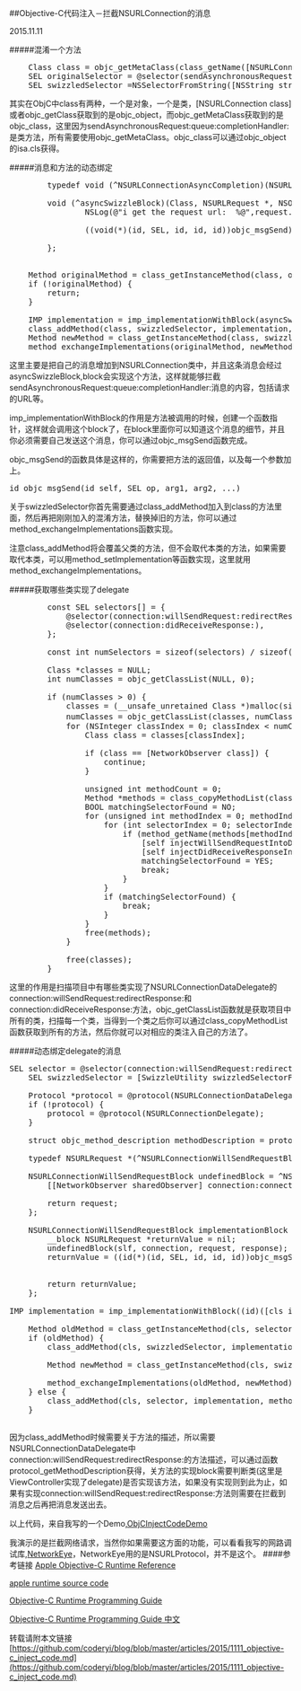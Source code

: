 ##Objective-C代码注入－拦截NSURLConnection的消息

2015.11.11

#####混淆一个方法

<pre>
    Class class = objc_getMetaClass(class_getName([NSURLConnection class]));
    SEL originalSelector = @selector(sendAsynchronousRequest:queue:completionHandler:);
    SEL swizzledSelector =NSSelectorFromString([NSString stringWithFormat:@"_coderyi_swizzle_%x_%@", arc4random(), NSStringFromSelector(selector)]);
</pre>
其实在ObjC中class有两种，一个是对象，一个是类，[NSURLConnection class]或者objc_getClass获取到的是objc_object，而objc_getMetaClass获取到的是objc_class，这里因为sendAsynchronousRequest:queue:completionHandler:是类方法，所有需要使用objc_getMetaClass。objc_class可以通过objc_object的isa.cls获得。



#####消息和方法的动态绑定
<pre>
        typedef void (^NSURLConnectionAsyncCompletion)(NSURLResponse* response, NSData* data, NSError* connectionError);
        
        void (^asyncSwizzleBlock)(Class, NSURLRequest *, NSOperationQueue *, NSURLConnectionAsyncCompletion) = ^(Class slf, NSURLRequest *request, NSOperationQueue *queue, NSURLConnectionAsyncCompletion completion) {
                NSLog(@"i get the request url:  %@",request.URL);
 
                ((void(*)(id, SEL, id, id, id))objc_msgSend)(slf, swizzledSelector, request, queue, completion);

        };
        
        
    Method originalMethod = class_getInstanceMethod(class, originalSelector);
    if (!originalMethod) {
        return;
    }
    
    IMP implementation = imp_implementationWithBlock(asyncSwizzleBlock);
    class_addMethod(class, swizzledSelector, implementation, method_getTypeEncoding(originalMethod));
    Method newMethod = class_getInstanceMethod(class, swizzledSelector);
    method_exchangeImplementations(originalMethod, newMethod);
</pre>


这里主要是把自己的消息增加到NSURLConnection类中，并且这条消息会经过asyncSwizzleBlock,block会实现这个方法，这样就能够拦截sendAsynchronousRequest:queue:completionHandler:消息的内容，包括请求的URL等。

imp_implementationWithBlock的作用是方法被调用的时候，创建一个函数指针，这样就会调用这个block了，在block里面你可以知道这个消息的细节，并且你必须需要自己发送这个消息，你可以通过objc_msgSend函数完成。

objc_msgSend的函数具体是这样的，你需要把方法的返回值，以及每一个参数加上。
<pre>
id objc_msgSend(id self, SEL op, arg1, arg2, ...)
</pre>


关于swizzledSelector你首先需要通过class_addMethod加入到class的方法里面，然后再把刚刚加入的混淆方法，替换掉旧的方法，你可以通过method_exchangeImplementations函数实现。

注意class_addMethod将会覆盖父类的方法，但不会取代本类的方法，如果需要取代本类，可以用method_setImplementation等函数实现，这里就用method_exchangeImplementations。



#####获取哪些类实现了delegate

<pre>
        const SEL selectors[] = {
            @selector(connection:willSendRequest:redirectResponse:),
            @selector(connection:didReceiveResponse:),
        };
        
        const int numSelectors = sizeof(selectors) / sizeof(SEL);
        
        Class *classes = NULL;
        int numClasses = objc_getClassList(NULL, 0);
        
        if (numClasses > 0) {
            classes = (__unsafe_unretained Class *)malloc(sizeof(Class) * numClasses);
            numClasses = objc_getClassList(classes, numClasses);//获取项目中所有的类
            for (NSInteger classIndex = 0; classIndex < numClasses; ++classIndex) {
                Class class = classes[classIndex];
                
                if (class == [NetworkObserver class]) {
                    continue;
                }
                
                unsigned int methodCount = 0;
                Method *methods = class_copyMethodList(class, &methodCount);
                BOOL matchingSelectorFound = NO;
                for (unsigned int methodIndex = 0; methodIndex < methodCount; methodIndex++) {
                    for (int selectorIndex = 0; selectorIndex < numSelectors; ++selectorIndex) {
                        if (method_getName(methods[methodIndex]) == selectors[selectorIndex]) {
                            [self injectWillSendRequestIntoDelegateClass:class];
                            [self injectDidReceiveResponseIntoDelegateClass:class];
                            matchingSelectorFound = YES;
                            break;
                        }
                    }
                    if (matchingSelectorFound) {
                        break;
                    }
                }
                free(methods);
            }
            
            free(classes);
        }
</pre>

这里的作用是扫描项目中有哪些类实现了NSURLConnectionDataDelegate的connection:willSendRequest:redirectResponse:和connection:didReceiveResponse:方法，objc_getClassList函数就是获取项目中所有的类，扫描每一个类，当得到一个类之后你可以通过class_copyMethodList函数获取到所有的方法，然后你就可以对相应的类注入自己的方法了。


#####动态绑定delegate的消息

<pre>
SEL selector = @selector(connection:willSendRequest:redirectResponse:);
    SEL swizzledSelector = [SwizzleUtility swizzledSelectorForSelector:selector];
    
    Protocol *protocol = @protocol(NSURLConnectionDataDelegate);
    if (!protocol) {
        protocol = @protocol(NSURLConnectionDelegate);
    }
    
    struct objc_method_description methodDescription = protocol_getMethodDescription(protocol, selector, NO, YES);
    
    typedef NSURLRequest *(^NSURLConnectionWillSendRequestBlock)(id <NSURLConnectionDelegate> slf, NSURLConnection *connection, NSURLRequest *request, NSURLResponse *response);
    
    NSURLConnectionWillSendRequestBlock undefinedBlock = ^NSURLRequest *(id <NSURLConnectionDelegate> slf, NSURLConnection *connection, NSURLRequest *request, NSURLResponse *response) {
        [[NetworkObserver sharedObserver] connection:connection willSendRequest:request redirectResponse:response delegate:slf];
        
        return request;
    };
    
    NSURLConnectionWillSendRequestBlock implementationBlock = ^NSURLRequest *(id <NSURLConnectionDelegate> slf, NSURLConnection *connection, NSURLRequest *request, NSURLResponse *response) {
        __block NSURLRequest *returnValue = nil;
        undefinedBlock(slf, connection, request, response);
        returnValue = ((id(*)(id, SEL, id, id, id))objc_msgSend)(slf, swizzledSelector, connection, request, response);


        return returnValue;
    };

IMP implementation = imp_implementationWithBlock((id)([cls instancesRespondToSelector:selector] ? implementationBlock : undefinedBlock));
    
    Method oldMethod = class_getInstanceMethod(cls, selector);
    if (oldMethod) {
        class_addMethod(cls, swizzledSelector, implementation, methodDescription.types);
        
        Method newMethod = class_getInstanceMethod(cls, swizzledSelector);
        
        method_exchangeImplementations(oldMethod, newMethod);
    } else {
        class_addMethod(cls, selector, implementation, methodDescription.types);
    }

</pre>

因为class_addMethod时候需要关于方法的描述，所以需要NSURLConnectionDataDelegate中connection:willSendRequest:redirectResponse:的方法描述，可以通过函数protocol_getMethodDescription获得，关方法的实现block需要判断类(这里是ViewController实现了delegate)是否实现该方法，如果没有实现则到此为止，如果有实现connection:willSendRequest:redirectResponse:方法则需要在拦截到消息之后再把消息发送出去。

以上代码，来自我写的一个Demo,[ObjCInjectCodeDemo](https://github.com/coderyi/iOSDemos/tree/master/ObjCInjectCodeDemo)

我演示的是拦截网络请求，当然你如果需要这方面的功能，可以看看我写的网路调试库,[NetworkEye](https://github.com/coderyi/NetworkEye)，NetworkEye用的是NSURLProtocol，并不是这个。
####参考链接
[Apple Objective-C Runtime Reference](https://developer.apple.com/library/mac/documentation/Cocoa/Reference/ObjCRuntimeRef/)

[apple runtime source code](https://opensource.apple.com/tarballs/objc4/)

[Objective-C Runtime Programming Guide](https://developer.apple.com/library/mac/documentation/Cocoa/Conceptual/ObjCRuntimeGuide/Introduction/Introduction.html)

[Objective-C Runtime Programming Guide 中文](http://wenku.baidu.com/view/1e06c9a20029bd64783e2cd1.htm)

转载请附本文链接[https://github.com/coderyi/blog/blob/master/articles/2015/1111_objective-c_inject_code.md](https://github.com/coderyi/blog/blob/master/articles/2015/1111_objective-c_inject_code.md)


